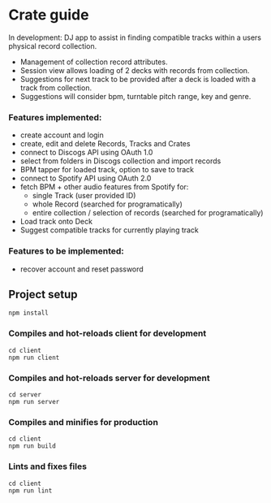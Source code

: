 # Crate guide

In development: DJ app to assist in finding compatible tracks within a users physical record collection.

- Management of collection record attributes.
- Session view allows loading of 2 decks with records from collection.
- Suggestions for next track to be provided after a deck is loaded with a track from collection.
- Suggestions will consider bpm, turntable pitch range, key and genre.

### Features implemented:

- create account and login
- create, edit and delete Records, Tracks and Crates
- connect to Discogs API using OAuth 1.0
- select from folders in Discogs collection and import records
- BPM tapper for loaded track, option to save to track
- connect to Spotify API using OAuth 2.0
- fetch BPM + other audio features from Spotify for:
  - single Track (user provided ID)
  - whole Record (searched for programatically)
  - entire collection / selection of records (searched for programatically)
- Load track onto Deck
- Suggest compatible tracks for currently playing track

### Features to be implemented:

- recover account and reset password

## Project setup

```
npm install
```

### Compiles and hot-reloads client for development

```
cd client
npm run client
```

### Compiles and hot-reloads server for development

```
cd server
npm run server
```

### Compiles and minifies for production

```
cd client
npm run build
```

### Lints and fixes files

```
cd client
npm run lint
```
